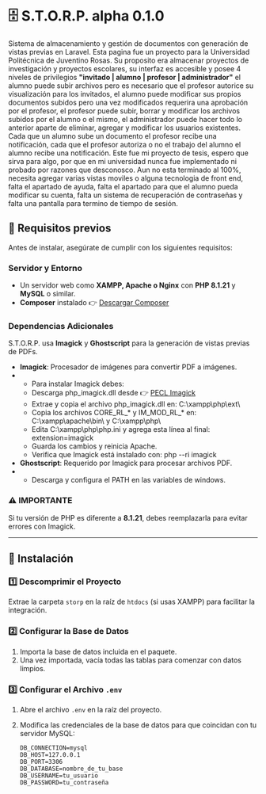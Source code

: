 # 🗄️ S.T.O.R.P. alpha 0.1.0  

Sistema de almacenamiento y gestión de documentos con generación de vistas previas en Laravel. Esta pagina fue un proyecto para la Universidad Politécnica de Juventino Rosas. Su proposito era almacenar proyectos de investigación y proyectos escolares, su interfaz es accesible y posee 4 niveles de privilegios **"invitado | alumno | profesor | administrador"** el alumno puede subir archivos pero es necesario que el profesor autorice su visualización para los invitados, el alumno puede modificar sus propios documentos subidos pero una vez modificados requerira una aprobación por el profesor, el profesor puede subir, borrar y modificar los archivos subidos por el alumno o el mismo, el administrador puede hacer todo lo anterior aparte de eliminar, agregar y modificar los usuarios existentes. Cada que un alumno sube un documento el profesor recibe una notificación, cada que el profesor autoriza o no el trabajo del alumno el alumno recibe una notificación. Este fue mi proyecto de tesis, espero que sirva para algo, por que en mi universidad nunca fue implementado ni probado por razones que desconosco. Aun no esta terminado al 100%, necesita agregar varias vistas moviles o alguna tecnologia de front end, falta el apartado de ayuda, falta el apartado para que el alumno pueda modificar su cuenta, falta un sistema de recuperación de contraseñas y falta una pantalla para termino de tiempo de sesión.

## 🔧 Requisitos previos  

Antes de instalar, asegúrate de cumplir con los siguientes requisitos:  

### **Servidor y Entorno**  
- Un servidor web como **XAMPP, Apache o Nginx** con **PHP 8.1.21** y **MySQL** o similar.  
- **Composer** instalado 👉 [Descargar Composer](https://getcomposer.org/)  

### **Dependencias Adicionales**  
S.T.O.R.P. usa **Imagick** y **Ghostscript** para la generación de vistas previas de PDFs.  

- **Imagick**: Procesador de imágenes para convertir PDF a imágenes.
- - Para instalar Imagick debes:
  - Descarga php_imagick.dll desde 👉 [PECL Imagick](https://windows.php.net/downloads/pecl/releases/imagick/)
  - Extrae y copia el archivo php_imagick.dll en: C:\xampp\php\ext\
  - Copia los archivos CORE_RL_* y IM_MOD_RL_* en: C:\xampp\apache\bin\ y C:\xampp\php\
  - Edita C:\xampp\php\php.ini y agrega esta línea al final: extension=imagick
  - Guarda los cambios y reinicia Apache.
  - Verifica que Imagick está instalado con: php --ri imagick
- **Ghostscript**: Requerido por Imagick para procesar archivos PDF.
- - Descarga y configura el PATH en las variables de windows.

### **⚠ IMPORTANTE**  
Si tu versión de PHP es diferente a **8.1.21**, debes reemplazarla para evitar errores con Imagick.  

---

## 📂 **Instalación**  

### **1️⃣ Descomprimir el Proyecto**  
Extrae la carpeta `storp` en la raíz de `htdocs` (si usas XAMPP) para facilitar la integración.  

### **2️⃣ Configurar la Base de Datos**  
1. Importa la base de datos incluida en el paquete.  
2. Una vez importada, vacía todas las tablas para comenzar con datos limpios.  

### **3️⃣ Configurar el Archivo `.env`**  
1. Abre el archivo `.env` en la raíz del proyecto.  
2. Modifica las credenciales de la base de datos para que coincidan con tu servidor MySQL:  

   ```env
   DB_CONNECTION=mysql
   DB_HOST=127.0.0.1
   DB_PORT=3306
   DB_DATABASE=nombre_de_tu_base
   DB_USERNAME=tu_usuario
   DB_PASSWORD=tu_contraseña
